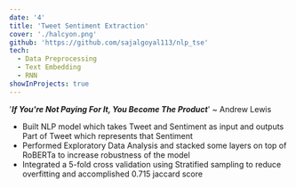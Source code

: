 ```yaml
---
date: '4'
title: 'Tweet Sentiment Extraction'
cover: './halcyon.png'
github: 'https://github.com/sajalgoyal113/nlp_tse'
tech:
  - Data Preprocessing
  - Text Embedding
  - RNN
showInProjects: true
---
```


'***If You're Not Paying For It, You Become The Product***' ~ Andrew Lewis

- Built NLP model which takes Tweet and Sentiment as input and outputs Part of Tweet which represents that Sentiment
- Performed Exploratory Data Analysis and stacked some layers on top of RoBERTa to increase robustness of the model
- Integrated a 5-fold cross validation using Stratified sampling to reduce overfitting and accomplished 0.715 jaccard score
